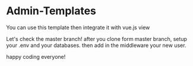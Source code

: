 # Admin-Templates
You can use this template then integrate it with vue.js view

Let's check the master branch!
after you clone form master branch, setup your .env and your databases.
then add in the middleware your new user.

happy coding everyone!

